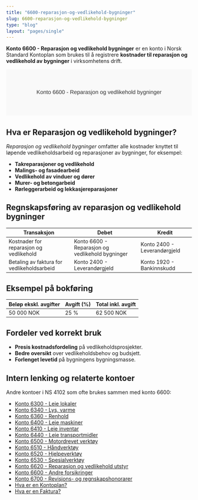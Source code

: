 ```yaml
---
title: "6600-reparasjon-og-vedlikehold-bygninger"
slug: 6600-reparasjon-og-vedlikehold-bygninger
type: "blog"
layout: "pages/single"
---
```


**Konto 6600 - Reparasjon og vedlikehold bygninger** er en konto i Norsk Standard Kontoplan som brukes til å registrere **kostnader til reparasjon og vedlikehold av bygninger** i virksomhetens drift.

![Illustrasjon av konto 6600 Reparasjon og vedlikehold bygninger](6600-reparasjon-og-vedlikehold-bygninger-image.svg)

## Hva er Reparasjon og vedlikehold bygninger?

*Reparasjon og vedlikehold bygninger* omfatter alle kostnader knyttet til løpende vedlikeholdsarbeid og reparasjoner av bygninger, for eksempel:

* **Takreparasjoner og vedlikehold**
* **Malings- og fasadearbeid**
* **Vedlikehold av vinduer og dører**
* **Murer- og betongarbeid**
* **Rørleggerarbeid og lekkasjereparasjoner**

## Regnskapsføring av reparasjon og vedlikehold bygninger

| Transaksjon                                | Debet                                               | Kredit                          |
|--------------------------------------------|-----------------------------------------------------|---------------------------------|
| Kostnader for reparasjon og vedlikehold    | Konto 6600 - Reparasjon og vedlikehold bygninger    | Konto 2400 - Leverandørgjeld    |
| Betaling av faktura for vedlikeholdsarbeid | Konto 2400 - Leverandørgjeld                        | Konto 1920 - Bankinnskudd       |

## Eksempel på bokføring

| Beløp ekskl. avgifter | Avgift (%) | Total inkl. avgift |
|-----------------------|------------|--------------------|
| 50 000 NOK            | 25 %       | 62 500 NOK         |

## Fordeler ved korrekt bruk

* **Presis kostnadsfordeling** på vedlikeholdsprosjekter.
* **Bedre oversikt** over vedlikeholdsbehov og budsjett.
* **Forlenget levetid** på bygningens bygningsmasse.

## Intern lenking og relaterte kontoer

Andre kontoer i NS 4102 som ofte brukes sammen med konto 6600:

* [Konto 6300 - Leie lokaler](/blogs/kontoplan/6300-leie-lokaler "Konto 6300 - Leie lokaler")
* [Konto 6340 - Lys, varme](/blogs/kontoplan/6340-lys-varme "Konto 6340 - Lys, varme")
* [Konto 6360 - Renhold](/blogs/kontoplan/6360-renhold "Konto 6360 - Renhold")
* [Konto 6400 - Leie maskiner](/blogs/kontoplan/6400-leie-maskiner "Konto 6400 - Leie maskiner")
* [Konto 6410 - Leie inventar](/blogs/kontoplan/6410-leie-inventar "Konto 6410 - Leie inventar")
* [Konto 6440 - Leie transportmidler](/blogs/kontoplan/6440-leie-transportmidler "Konto 6440 - Leie transportmidler")
* [Konto 6500 - Motordrevet verktøy](/blogs/kontoplan/6500-motordrevet-verktoy "Konto 6500 - Motordrevet verktøy")
* [Konto 6510 - Håndverktøy](/blogs/kontoplan/6510-handverktoy "Konto 6510 - Håndverktøy")
* [Konto 6520 - Hjelpeverktøy](/blogs/kontoplan/6520-hjelpeverktoy "Konto 6520 - Hjelpeverktøy")
* [Konto 6530 - Spesialverktøy](/blogs/kontoplan/6530-spesialverktoy "Konto 6530 - Spesialverktøy")
* [Konto 6620 - Reparasjon og vedlikehold utstyr](/blogs/kontoplan/6620-reparasjon-og-vedlikehold-utstyr "Konto 6620 - Reparasjon og vedlikehold utstyr")
* [Konto 6600 - Andre forsikringer](/blogs/kontoplan/6600-andre-forsikringer "Konto 6600 - Andre forsikringer")
* [Konto 6700 - Revisjons- og regnskapshonorarer](/blogs/kontoplan/6700-revisjons-og-regnskapshonorarer "Konto 6700 - Revisjons- og regnskapshonorarer")
* [Hva er en Kontoplan?](/blogs/regnskap/hva-er-kontoplan "Hva er en Kontoplan? Komplett Guide til Kontoplaner i Norsk Regnskap")
* [Hva er en Faktura?](/blogs/regnskap/hva-er-en-faktura "Hva er en Faktura? En Guide til Norske Fakturakrav")
